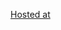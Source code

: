 
 [Hosted at](https://44-563-webapps-f23.github.io/44563-webapps-f23-assignment3-varshithanalluri/)
